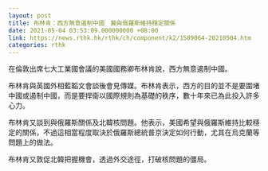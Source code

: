 ```yaml
---
layout: post
title: 布林肯：西方無意遏制中國　冀與俄羅斯維持穩定關係
date: 2021-05-04 03:53:09.000000000 +08:00
link: https://news.rthk.hk/rthk/ch/component/k2/1589064-20210504.htm
categories: rthk
---
```


在倫敦出席七大工業國會議的美國國務卿布林肯說，西方無意遏制中國。

布林肯與英國外相藍韜文會談後會見傳媒。布林肯表示，西方的目的並不是要圍堵中國或遏制中國，而是要捍衛以國際規則為基礎的秩序，數十年來已為此投入許多心力。

布林肯又談到與俄羅斯關係及北韓核問題。他表示，美國希望與俄羅斯維持比較穩定的關係，不過這相當程度取決於俄羅斯總統普京決定如何行動，尤其在烏克蘭等問題上的做法。

布林肯又敦促北韓把握機會，透過外交途徑，打破核問題的僵局。
